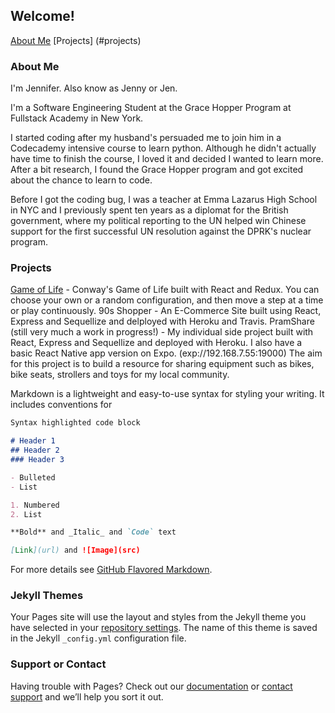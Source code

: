 ## Welcome!
[About Me](#about-Me)
[Projects] (#projects)






### About Me

I'm Jennifer.  Also know as Jenny or Jen.

I'm a Software Engineering Student at the Grace Hopper Program at Fullstack Academy in New York.  

I started coding after my husband's persuaded me to join him in a Codecademy intensive course to learn python. Although he didn't actually have time to finish the course, I loved it and decided I wanted to learn more. After a bit research, I found the Grace Hopper program and got excited about the chance to learn to code. 

Before I got the coding bug, I was a teacher at Emma Lazarus High School in NYC and I previously spent ten years as a diplomat for the British government, where my political reporting to the UN helped win Chinese support for the first successful UN resolution against the DPRK's nuclear program. 

### Projects

[Game of Life](https://zhen0.github.io/PairProject.Game-of-life/) - Conway's Game of Life built with React and Redux. You can choose your own or a random configuration, and then move a step at a time or play continuously.
90s Shopper - An E-Commerce Site built using React, Express and Sequellize and delployed with Heroku and Travis.
PramShare (still very much a work in progress!) - My individual side project built with React, Express and Sequellize and deployed with Heroku.  I also have a basic React Native app version on Expo. (exp://192.168.7.55:19000)  The aim for this project is to build a  resource for sharing equipment such as bikes, bike seats, strollers and toys for my local community. 

Markdown is a lightweight and easy-to-use syntax for styling your writing. It includes conventions for

```markdown
Syntax highlighted code block

# Header 1
## Header 2
### Header 3

- Bulleted
- List

1. Numbered
2. List

**Bold** and _Italic_ and `Code` text

[Link](url) and ![Image](src)
```

For more details see [GitHub Flavored Markdown](https://guides.github.com/features/mastering-markdown/).

### Jekyll Themes

Your Pages site will use the layout and styles from the Jekyll theme you have selected in your [repository settings](https://github.com/zhen0/JGWebsite/settings). The name of this theme is saved in the Jekyll `_config.yml` configuration file.

### Support or Contact

Having trouble with Pages? Check out our [documentation](https://help.github.com/categories/github-pages-basics/) or [contact support](https://github.com/contact) and we’ll help you sort it out.
